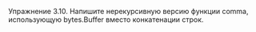 Упражнение 3.10. Напишите нерекурсивную версию функции comma, использующую bytes.Buffer вместо конкатенации строк.
